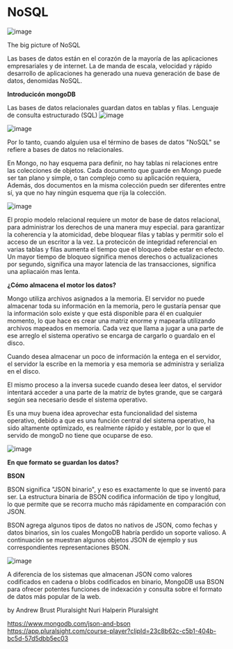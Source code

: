 # NoSQL



![image](https://github.com/johanalex566/NoSQL/assets/40399697/9efb343d-c8ec-496a-9b85-5b80ccc4c08f)


The big picture of NoSQL

Las bases de datos están en el corazón de la mayoría de las aplicaciones empresariales y de internet.
La de manda de escala, velocidad y rápido desarrollo de aplicaciones ha generado una nueva generación de base de datos,
denomidas NoSQL.

**Introducicón mongoDB**


Las bases de datos relacionales guardan datos en tablas y filas. Lenguaje de consulta estructurado (SQL)
![image](https://github.com/johanalex566/NoSQL/assets/40399697/df7ae18a-f056-4f02-a7ba-84062f7a9292)

![image](https://github.com/johanalex566/NoSQL/assets/40399697/e70cbfd9-c997-480d-8938-182bc3cc51af)

Por lo tanto, cuando alguien usa el término de bases de datos "NoSQL" se refiere a bases de datos no relacionales.

En Mongo, no hay esquema para definir, no hay tablas ni relaciones entre las colecciones de objetos.
Cada documento que guarde en Mongo puede ser tan plano y simple, o tan complejo como su aplicación requiera,
Además, dos documentos en la misma colección puedn ser diferentes entre sí, ya que no hay ningún esquema que rija la colección.

![image](https://github.com/johanalex566/NoSQL/assets/40399697/74b9f398-2080-429f-952a-2580b79d7753)

El propio modelo relacional requiere un motor de base de datos relacional, para administrar los derechos de una manera muy especial.
para garantizar la coherencia y la atomicidad, debe bloquear filas y tablas y permitir solo el acceso de un escritor a la vez.
La protecicón de integridad referencial en varias tablas y filas aumenta el tiempo que el bloqueo debe estar en efecto.
Un mayor tiempo de bloqueo significa menos derechos o actualizaciones por segundo, significa una mayor latencia de las transacciones,
significa una apliacaión mas lenta.

**¿Cómo almacena el motor los datos?**

Mongo utiliza archivos asignados a la memoria.
El servidor no puede almacenar toda su información en la memoria, 
pero le gustaría pensar que la información solo existe y que está disponible para él en cualquier momento, lo que hace
es crear una matriz enorme y mapearla utilizando archivos mapeados en memoria.
Cada vez que llama a jugar a una parte de ese arreglo el sistema operativo se encarga de cargarlo o guardalo en el disco.

Cuando desea almacenar un poco de información la entega en el servidor, el servidor la escribe en la memoria y esa memoria se 
administra y serializa en el disco.

El mismo proceso a la inversa sucede cuando desea leer datos, el servidor intentará acceder a una parte de la matriz de bytes grande,
que se cargará según sea necesario desde el sistema operativo.

Es una muy buena idea aprovechar esta funcionalidad del sistema operativo, debido a que es una función central del sistema operativo,
ha sido altamente optimizado, es realmente rápido y estable, por lo que el servido de mongoD no tiene que ocuparse de eso.

![image](https://github.com/johanalex566/NoSQL/assets/40399697/e1037dde-00ca-46c6-b987-d24e269c2b46)

**En que formato se guardan los datos?**

**BSON**

BSON significa "JSON binario", y eso es exactamente lo que se inventó para ser. La estructura binaria de BSON codifica información de tipo y longitud, lo que permite que se recorra mucho más rápidamente en comparación con JSON.

BSON agrega algunos tipos de datos no nativos de JSON, como fechas y datos binarios, sin los cuales MongoDB habría perdido un soporte valioso.
A continuación se muestran algunos objetos JSON de ejemplo y sus correspondientes representaciones BSON.

![image](https://github.com/johanalex566/NoSQL/assets/40399697/ba087095-0bba-42a0-9977-6a901dbec3e5)

A diferencia de los sistemas que almacenan JSON como valores codificados en cadena o blobs codificados en binario, MongoDB usa BSON para ofrecer potentes funciones de indexación y consulta sobre el formato de datos más popular de la web.

by 
 Andrew Brust Pluralsight
 Nuri Halperin Pluralsight

https://www.mongodb.com/json-and-bson
https://app.pluralsight.com/course-player?clipId=23c8b62c-c5b1-404b-bc5d-57d5dbb5ec03
